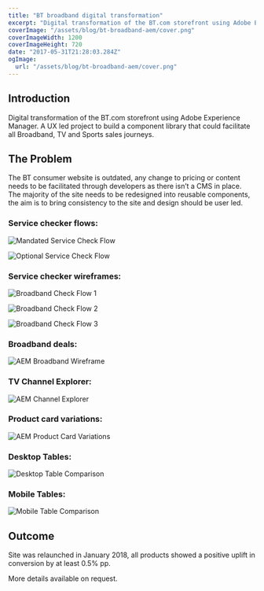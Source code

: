 ```yaml
---
title: "BT broadband digital transformation"
excerpt: "Digital transformation of the BT.com storefront using Adobe Experience Manager. A UX led project to build a component library that could facilitate all Broadband, TV and Sports sales journeys."
coverImage: "/assets/blog/bt-broadband-aem/cover.png"
coverImageWidth: 1200
coverImageHeight: 720
date: "2017-05-31T21:28:03.284Z"
ogImage:
  url: "/assets/blog/bt-broadband-aem/cover.png"
---
```


## Introduction

Digital transformation of the BT.com storefront using Adobe Experience Manager. A UX led project to build a component library that could facilitate all Broadband, TV and Sports sales journeys.

## The Problem

The BT consumer website is outdated, any change to pricing or content needs to be facilitated through developers as there isn’t a CMS in place. The majority of the site needs to be redesigned into reusable components, the aim is to bring consistency to the site and design should be user led.

### Service checker flows:

![Mandated Service Check Flow](/assets/blog/bt-broadband-aem/Mandated-Service-Check-Flow.jpg|1200|758|double)

![Optional Service Check Flow](/assets/blog/bt-broadband-aem/Optional-Service-Check-Flow.jpg|1200|758|double)

### Service checker wireframes:

![Broadband Check Flow 1](/assets/blog/bt-broadband-aem/AEM-Broadband-Service-Check-1.jpg|1200|1476|triple)

![Broadband Check Flow 2](/assets/blog/bt-broadband-aem/AEM-Broadband-Service-Check-2.jpg|1200|1476|triple)

![Broadband Check Flow 3](/assets/blog/bt-broadband-aem/AEM-Broadband-Service-Check-3.jpg|1200|1476|triple)

### Broadband deals:

![AEM Broadband Wireframe](/assets/blog/bt-broadband-aem/AEM-Broadband-Wireframe.jpg|1200|1851|single)

### TV Channel Explorer:

![AEM Channel Explorer](/assets/blog/bt-broadband-aem/AEM-Channel-Explorer.jpg|1200|766|single)

### Product card variations:

![AEM Product Card Variations](/assets/blog/bt-broadband-aem/AEM-Product-Card-Variations.jpg|1200|2173|single)

### Desktop Tables:

![Desktop Table Comparison](/assets/blog/bt-broadband-aem/desktop-Table-Comparison.jpg|1200|954|single)

### Mobile Tables:

![Mobile Table Comparison](/assets/blog/bt-broadband-aem/Mobile-Table-Comparison.jpg|1200|1996|single)

## Outcome

Site was relaunched in January 2018, all products showed a positive uplift in conversion by at least 0.5% pp.

More details available on request.
